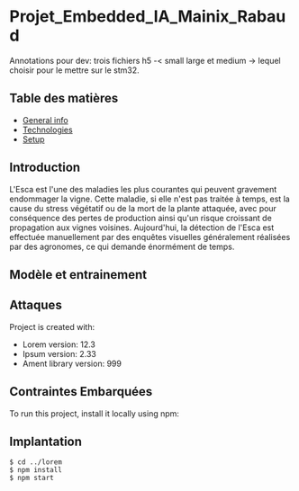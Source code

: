 # Projet_Embedded_IA_Mainix_Rabaud


Annotations pour dev: 
    trois fichiers h5 -< small large et medium -> lequel choisir pour le mettre sur le stm32. 
    
## Table des matières
* [General info](#general-info)
* [Technologies](#technologies)
* [Setup](#setup)

## Introduction

L'Esca est l'une des maladies les plus courantes qui peuvent gravement endommager la vigne. Cette maladie, si elle n'est pas traitée à temps, est la cause du stress végétatif ou de la mort de la plante attaquée, avec pour conséquence des pertes de production ainsi qu'un risque croissant de propagation aux vignes voisines. Aujourd'hui, la détection de l'Esca est effectuée manuellement par des enquêtes visuelles généralement réalisées par des agronomes, ce qui demande énormément de temps.


## Modèle et entrainement

	
## Attaques
Project is created with:
* Lorem version: 12.3
* Ipsum version: 2.33
* Ament library version: 999
	
## Contraintes Embarquées 
To run this project, install it locally using npm:


## Implantation
```
$ cd ../lorem
$ npm install
$ npm start
```    
    
